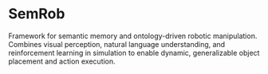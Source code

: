 # SemRob
Framework for semantic memory and ontology-driven robotic manipulation. Combines visual perception, natural language understanding, and reinforcement learning in simulation to enable dynamic, generalizable object placement and action execution.
